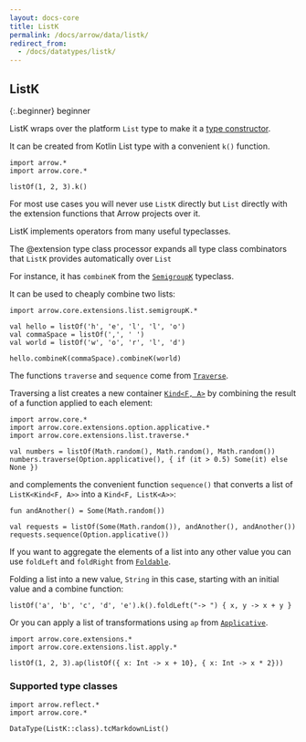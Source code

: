 ```yaml
---
layout: docs-core
title: ListK
permalink: /docs/arrow/data/listk/
redirect_from:
  - /docs/datatypes/listk/
---
```


## ListK

{:.beginner}
beginner

ListK wraps over the platform `List` type to make it a [type constructor](/docs/patterns/glossary/#type-constructors).

It can be created from Kotlin List type with a convenient `k()` function.

```kotlin:ank
import arrow.*
import arrow.core.*

listOf(1, 2, 3).k()
```

For most use cases you will never use `ListK` directly but `List` directly with the extension functions that Arrow projects over it.

ListK implements operators from many useful typeclasses.

The @extension type class processor expands all type class combinators that `ListK` provides automatically over `List`

For instance, it has `combineK` from the [`SemigroupK`](/docs/arrow/typeclasses/semigroupk/) typeclass.

It can be used to cheaply combine two lists:

```kotlin:ank
import arrow.core.extensions.list.semigroupK.*

val hello = listOf('h', 'e', 'l', 'l', 'o')
val commaSpace = listOf(',', ' ')
val world = listOf('w', 'o', 'r', 'l', 'd')

hello.combineK(commaSpace).combineK(world)
```

The functions `traverse` and `sequence` come from [`Traverse`](/docs/arrow/typeclasses/traverse/).

Traversing a list creates a new container [`Kind<F, A>`](/docs/patterns/glossary/#type-constructors) by combining the result of a function applied to each element:

```kotlin:ank
import arrow.core.*
import arrow.core.extensions.option.applicative.*
import arrow.core.extensions.list.traverse.*

val numbers = listOf(Math.random(), Math.random(), Math.random())
numbers.traverse(Option.applicative(), { if (it > 0.5) Some(it) else None })
```

and complements the convenient function `sequence()` that converts a list of `ListK<Kind<F, A>>` into a `Kind<F, ListK<A>>`:

```kotlin:ank
fun andAnother() = Some(Math.random())

val requests = listOf(Some(Math.random()), andAnother(), andAnother())
requests.sequence(Option.applicative())
```

If you want to aggregate the elements of a list into any other value you can use `foldLeft` and `foldRight` from [`Foldable`](/docs/arrow/typeclasses/foldable).

Folding a list into a new value, `String` in this case, starting with an initial value and a combine function:

```kotlin:ank
listOf('a', 'b', 'c', 'd', 'e').k().foldLeft("-> ") { x, y -> x + y }
```

Or you can apply a list of transformations using `ap` from [`Applicative`](/docs/arrow/typeclasses/applicative/).

```kotlin:ank
import arrow.core.extensions.*
import arrow.core.extensions.list.apply.*

listOf(1, 2, 3).ap(listOf({ x: Int -> x + 10}, { x: Int -> x * 2}))
```

### Supported type classes

```kotlin:ank:replace
import arrow.reflect.*
import arrow.core.*

DataType(ListK::class).tcMarkdownList()
```

